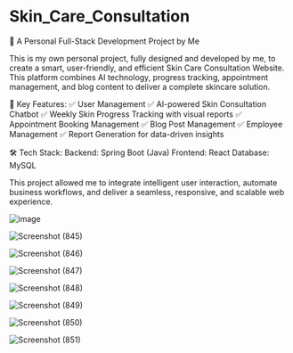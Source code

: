 # Skin_Care_Consultation
🚀 A Personal Full-Stack Development Project by Me

This is my own personal project, fully designed and developed by me, to create a smart, user-friendly, and efficient Skin Care Consultation Website. This platform combines AI technology, progress tracking, appointment management, and blog content to deliver a complete skincare solution.

🔹 Key Features:
✅ User Management
✅ AI-powered Skin Consultation Chatbot
✅ Weekly Skin Progress Tracking with visual reports
✅ Appointment Booking Management
✅ Blog Post Management
✅ Employee Management
✅ Report Generation for data-driven insights

🛠️ Tech Stack:
Backend: Spring Boot (Java)
Frontend: React
Database: MySQL

This project allowed me to integrate intelligent user interaction, automate business workflows, and deliver a seamless, responsive, and scalable web experience.

![image](https://github.com/user-attachments/assets/a55aadab-105c-46be-93dc-ba4f329cc044)

![Screenshot (845)](https://github.com/user-attachments/assets/9971396f-9bcd-43da-881e-0c38c61b0b3a)

![Screenshot (846)](https://github.com/user-attachments/assets/eee43464-1e66-413b-be4b-9e5dd63a2061)

![Screenshot (847)](https://github.com/user-attachments/assets/4298e475-2bae-4a5a-a8d0-93800a41f81e)

![Screenshot (848)](https://github.com/user-attachments/assets/77a4d07f-d5eb-4786-ac57-931742480cda)

![Screenshot (849)](https://github.com/user-attachments/assets/3836dad3-7a7b-4b13-80d1-0ec4026b7eb4)

![Screenshot (850)](https://github.com/user-attachments/assets/e4df9dde-b1fe-4489-84cc-68e4379c6d60)

![Screenshot (851)](https://github.com/user-attachments/assets/8078e70b-6478-4266-a515-4d4a8483de8a)








